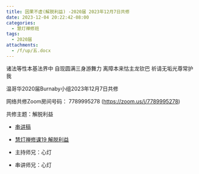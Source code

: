 ```yaml
---
title: 因果不虚(解脱利益) -2020届 2023年12月7日共修
date: 2023-12-04 20:22:42-08:00
categories:
  - 慧灯禅修班
tags:
  - 2020届
attachments:
  - /f/up/五.docx
---
```

诸法等性本基法界中 自现圆满三身游舞力
离障本来怙主龙钦巴 祈请无垢光尊常护我

温哥华2020届Burnaby小组2023年12月7日共修

网络共修Zoom房间号码： 7789995278 (<https://zoom.us/j/7789995278>)

共修主题：解脱利益
* [串讲稿](/f/up/五.docx)
* [慧灯禅修课19 解脱利益](https://fohuifayu.com/index.php/huideng-jiangtang/chanxiuke/zen-03/2358-l17076)



* 主持师兄：心灯
* 串讲师兄：心灯